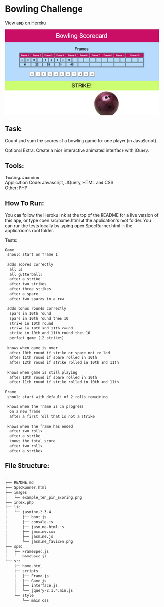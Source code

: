 
Bowling Challenge
=================

[View app on Heroku](https://serene-island-1376.herokuapp.com/)

![](/images/screenshot.png)

## Task: 

Count and sum the scores of a bowling game for one player (in JavaScript).

Optional Extra: Create a nice interactive animated interface with jQuery.

## Tools:

Testing: Jasmine<br>
Application Code: Javascript, JQuery, HTML and CSS<br>
Other: PHP

## How To Run:

You can follow the Heroku link at the top of the README for a live version of this app, or type open src/home.html at the application's root folder.
You can run the tests locally by typing open SpecRunner.html in the application's root folder.

Tests:

	Game
	 should start on frame 1
	 
	 adds scores correctly
	  all 3s
	  all gutterballs
	  after a strike
	  after two strikes
	  after three strikes
	  after a spare
	  after two spares in a row
	 
	 adds bonus rounds correctly
	  spare in 10th round
	  spare in 10th round then 10
	  strike in 10th round
	  strike in 10th and 11th round
	  strike in 10th and 11th round then 10
	  perfect game (12 strikes)
	 
	 knows when game is over
	  after 10th round if strike or spare not rolled
	  after 11th round if spare rolled in 10th
	  after 12th round if strike rolled in 10th and 11th

	 knows when game is still playing
	  after 10th round if spare rolled in 10th
	  after 11th round if strike rolled in 10th and 11th

	Frame
	 should start with default of 2 rolls remaining
	 
	 knows when the frame is in progress
	  on a new frame
	  after a first roll that is not a strike
	 
	 knows when the frame has ended
	  after two rolls
	  after a strike
	  knows the total score
	  after two rolls
	  after a strikes

## File Structure:

	.
	├── README.md
	├── SpecRunner.html
	├── images
	│   └── example_ten_pin_scoring.png
	├── index.php
	├── lib
	│   └── jasmine-2.3.4
	│       ├── boot.js
	│       ├── console.js
	│       ├── jasmine-html.js
	│       ├── jasmine.css
	│       ├── jasmine.js
	│       └── jasmine_favicon.png
	├── spec
	│   ├── FrameSpec.js
	│   └── GameSpec.js
	└── src
	    ├── home.html
	    ├── scripts
	    │   ├── Frame.js
	    │   ├── Game.js
	    │   ├── interface.js
	    │   └── jquery-2.1.4.min.js
	    └── style
	        └── main.css
